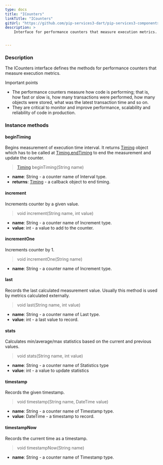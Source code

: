 ```yaml
---
type: docs
title: "ICounters"
linkTitle: "ICounters"
gitUrl: "https://github.com/pip-services3-dart/pip-services3-components-dart"
description: >
    Interface for performance counters that measure execution metrics.


---
```


### Description

The ICounters interface defines the methods for performance counters that measure execution metrics.

Important points

- The performance counters measure how code is performing; that is, how fast or slow is, how many transactions were performed, how many objects were stored, what was the latest transaction time and so on.
- They are critical to monitor and improve performance, scalability and reliability of code in production. 

### Instance methods

#### beginTiming
Begins measurement of execution time interval.
It returns [Timing](../timing) object which has to be called at
[Timing.endTiming](../timing/#endtiming) to end the measurement and update the counter.

> [Timing](../timing) beginTiming(String name)

- **name**: String - a counter name of Interval type.
- **returns**: [Timing](../timing) - a callback object to end timing.


#### increment
Increments counter by a given value.

> void increment(String name, int value)

- **name**: String - a counter name of Increment type.
- **value**: int - a value to add to the counter.

#### incrementOne
Increments counter by 1.

> void incrementOne(String name)

- **name**: String - a counter name of Increment type.


#### last
Records the last calculated measurement value.
Usually this method is used by metrics calculated externally.

> void last(String name, int value)

- **name**: String - a counter name of Last type.
- **value**: int - a last value to record.


#### stats
Calculates min/average/max statistics based on the current and previous values.

> void stats(String name, int value)

- **name**: String - a counter name of Statistics type
- **value**: int - a value to update statistics


#### timestamp
Records the given timestamp.

> void timestamp(String name, DateTime value)

- **name**: String - a counter name of Timestamp type.
- **value**: DateTime - a timestamp to record.


#### timestampNow
Records the current time as a timestamp.

> void timestampNow(String name)

- **name**: String - a counter name of Timestamp type.
